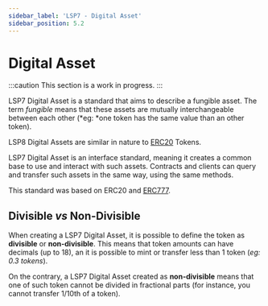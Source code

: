 ```yaml
---
sidebar_label: 'LSP7 - Digital Asset'
sidebar_position: 5.2
---
```


# Digital Asset

:::caution This section is a work in progress.
:::

LSP7 Digital Asset is a standard that aims to describe a fungible asset. The term _fungible_ means that these assets are mutually interchangeable between each other (*eg: *one token has the same value than an other token).

LSP8 Digital Assets are similar in nature to [ERC20](https://eips.ethereum.org/EIPS/eip-20) Tokens.

LSP7 Digital Asset is an interface standard, meaning it creates a common base to use and interact with such assets. Contracts and clients can query and transfer such assets in the same way, using the same methods.

This standard was based on ERC20 and [ERC777](https://eips.ethereum.org/EIPS/eip-777).

## Divisible _vs_ Non-Divisible

When creating a LSP7 Digital Asset, it is possible to define the token as **divisible** or **non-divisible**.
This means that token amounts can have decimals (up to 18), an it is possible to mint or transfer less than 1 token (_eg: 0.3 tokens_).

On the contrary, a LSP7 Digital Asset created as **non-divisible** means that one of such token cannot be divided in fractional parts (for instance, you cannot transfer 1/10th of a token).
